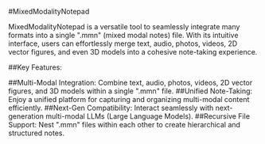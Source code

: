 #MixedModalityNotepad

MixedModalityNotepad is a versatile tool to seamlessly integrate many formats into a single ".mmn" (mixed modal notes) file. With its intuitive interface, users can effortlessly merge text, audio, photos, videos, 2D vector figures, and even 3D models into a cohesive note-taking experience.

##Key Features:

##Multi-Modal Integration:
Combine text, audio, photos, videos, 2D vector figures, and 3D models within a single ".mmn" file.
##Unified Note-Taking:
Enjoy a unified platform for capturing and organizing multi-modal content efficiently.
##Next-Gen Compatibility:
Interact seamlessly with next-generation multi-modal LLMs (Large Language Models).
##Recursive File Support:
Nest ".mmn" files within each other to create hierarchical and structured notes.
